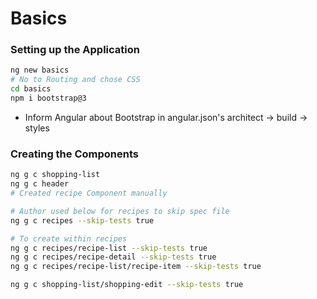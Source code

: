 # Basics

### Setting up the Application

```sh
ng new basics
# No to Routing and chose CSS
cd basics
npm i bootstrap@3
```
* Inform Angular about Bootstrap in angular.json's architect -> build -> styles

### Creating the Components

```sh
ng g c shopping-list
ng g c header
# Created recipe Component manually

# Author used below for recipes to skip spec file
ng g c recipes --skip-tests true

# To create within recipes
ng g c recipes/recipe-list --skip-tests true
ng g c recipes/recipe-detail --skip-tests true
ng g c recipes/recipe-list/recipe-item --skip-tests true

ng g c shopping-list/shopping-edit --skip-tests true
```